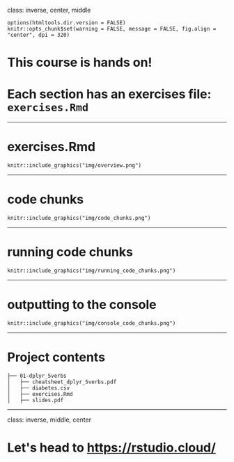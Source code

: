 
class: inverse, center, middle

```{r setup, include=FALSE}
options(htmltools.dir.version = FALSE)
knitr::opts_chunk$set(warning = FALSE, message = FALSE, fig.align = "center", dpi = 320)
```

# **This course is hands on!**
# Each section has an exercises file: **`exercises.Rmd`**

---

# exercises.Rmd

```{r, out.height="100%", out.width="100%", echo = FALSE}
knitr::include_graphics("img/overview.png")
```


---

# code chunks

```{r, out.height="75%", out.width="75%", echo = FALSE}
knitr::include_graphics("img/code_chunks.png")
```

---

# running code chunks

```{r, out.height="70%", out.width="70%", echo = FALSE}
knitr::include_graphics("img/running_code_chunks.png")
```

---

# outputting to the console

```{r, out.height="70%", out.width="70%", echo = FALSE}
knitr::include_graphics("img/console_code_chunks.png")
```

---

# Project contents

```
├── 01-dplyr_5verbs
│   ├── cheatsheet_dplyr_5verbs.pdf
│   ├── diabetes.csv
│   ├── exercises.Rmd
│   ├── slides.pdf
```

---

class: inverse, middle, center

# Let's head to https://rstudio.cloud/
